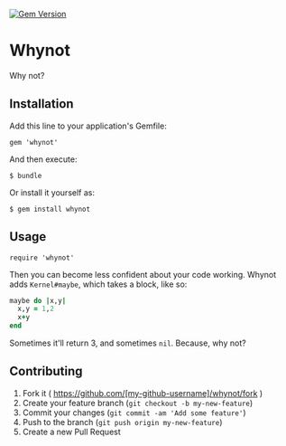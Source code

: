 [![Gem Version](https://badge.fury.io/rb/whynot.svg)](http://badge.fury.io/rb/whynot)

# Whynot

Why not?

## Installation

Add this line to your application's Gemfile:

    gem 'whynot'

And then execute:

    $ bundle

Or install it yourself as:

    $ gem install whynot

## Usage

`require 'whynot'`

Then you can become less confident about your code working. Whynot adds
`Kernel#maybe`, which takes a block, like so:

```ruby
maybe do |x,y|
  x,y = 1,2
  x+y
end
```

Sometimes it'll return 3, and sometimes `nil`. Because, why not?

## Contributing

1. Fork it ( https://github.com/[my-github-username]/whynot/fork )
2. Create your feature branch (`git checkout -b my-new-feature`)
3. Commit your changes (`git commit -am 'Add some feature'`)
4. Push to the branch (`git push origin my-new-feature`)
5. Create a new Pull Request
